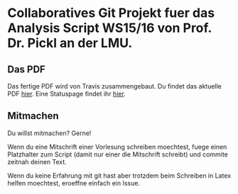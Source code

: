 # Collaboratives Git Projekt fuer das Analysis Script WS15/16 von Prof. Dr. Pickl an der LMU.

## Das PDF
Das fertige PDF wird von Travis zusammengebaut. Du findet das aktuelle PDF [hier](https://lmu-analysis-ws15-16.herokuapp.com/Analysis_fuer_Informatiker_und_Statistiker_WS15_16.pdf). Eine Statuspage findet ihr [hier](https://lmu-analysis-ws15-16.herokuapp.com/).

## Mitmachen
Du willst mitmachen? Gerne!

Wenn du eine Mitschrift einer Vorlesung schreiben moechtest, fuege einen Platzhalter zum Script (damit nur einer die Mitschrift schreibt) und commite zeitnah deinen Text.

Wenn du keine Erfahrung mit git hast aber trotzdem beim Schreiben in Latex helfen moechtest, eroeffne einfach ein Issue.